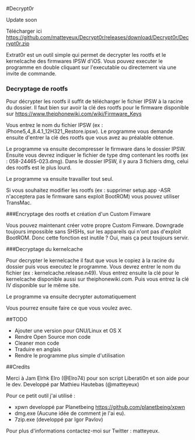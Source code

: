 #Decrypt0r

Update soon

Télécharger ici https://github.com/matteyeux/Decrypt0r/releases/download/Decrypt0r/Decrypt0r.zip


Extrat0r est un outil simple qui permet de decrypter les rootfs et le kernelcache des firmwares IPSW d'iOS.
Vous pouvez executer le programme en double cliquant sur l'executable ou directement via une invite de commande.

### Decryptage de rootfs

Pour décrypter les rootfs il suffit de télécharger le fichier IPSW à la racine du dossier.
Il faut bien sur avoir la clé des rootfs pour le firmware disponible sur 
https://www.theiphonewiki.com/wiki/Firmware_Keys

Vous entrez le nom du fichier IPSW (ex : iPhone5,4_8.4.1_12H321_Restore.ipsw).
Le programme vous demande ensuite d'entrer la clé des rootfs que vous avez au préalable obtenue.

Le programme va ensuite decompresser le firmware dans le dossier IPSW.
Ensuite vous devrez indiquer le fichier de type dmg contenant les rootfs (ex : 058-24465-023.dmg).
Dans le dossier IPSW, il y aura 3 fichiers dmg, celui des rootfs est le plus lourd.

Le programme va ensuite travailler tout seul.

Si vous souhaitez modifier les rootfs (ex : supprimer setup.app -ASR n'acceptera pas le firmware sans exploit BootROM) vous pouvez utiliser TransMac.

###Encryptage des rootfs et création d'un Custom Fimware

Vous pouvez maintenant créer votre propre Custom Fimware.
Downgrade toujours impossible sans SHSHs, sur les appareils qui n'ont pas d'exploit BootROM.
Donc cette fonction est inutile ? 
Oui, mais ça peut toujours servir.

###Decryptage du kernelcache

Pour decrypter le kernelcache il faut que vous le copiez à la racine du dossier puis vous executez le programme.
Vous devrez entrer le nom du fichier (ex : kernelcache.release.n49).
Vous entrez ensuite la clé pour le kernelcache disponible aussi sur theiphonewiki.com.
Puis vous entrez la clé IV disponible sur le même site.

Le programme va ensuite decrypter automatiquement

Vous pourrez ensuite faire ce que vous voulez avec.

##TODO

- Ajouter une version pour GNU/Linux et OS X
- Rendre Open Source mon code
- Cleaner mon code
- Traduire en anglais
- Rendre le programme plus simple d'utilisation


##Credits

Merci à Jam Elrhk Elro (@Elro74) pour son script Liberati0n et son aide pour le dev.
Developpé par Mathieu Hautebas (@matteyeux)

Pour ce petit outil j'ai utilisé :

- xpwn developpé par Planetbeing https://github.com/planetbeing/xpwn
- dmg.exe (Aucune idée de comment je l'ai eu).
- 7zip.exe (developpé par Igor Pavlov)

Pour plus d'informations contactez-moi sur Twitter : matteyeux.

